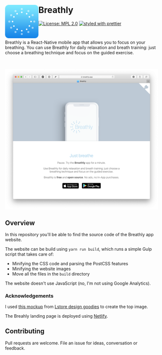 &nbsp;

# Breathly <img src="./.github/icon-rounded.png" width="110" align="left">

[![License: MPL 2.0](https://img.shields.io/badge/License-MPL%202.0-brightgreen.svg)](https://opensource.org/licenses/MPL-2.0)
[![styled with prettier](https://img.shields.io/badge/styled_with-prettier-ff69b4.svg)](https://github.com/prettier/prettier)

&nbsp;

Breathly is a React-Native mobile app that allows you to focus on your breathing.
You can use Breathly for daily relaxation and breath training: just choose a breathing technique and focus on the guided exercise.

&nbsp;

<p align="center" margin-bottom="0">
  <a href="https://breathly.app">
    <img alt="Breathly" width="820" height="auto" src="./.github/screenshot.png">
  </a>
</p>

## Overview

In this repository you'll be able to find the source code of the Breathly app website.

The website can be build using `yarn run build`, which runs a simple Gulp script that takes care of:

- Minifying the CSS code and parsing the PostCSS features
- Minifying the website images
- Move all the files in the `build` directory

The website doesn't use JavaScript (no, I'm not using Google Analytics).

### Acknowledgements

I used [this mockup](https://gumroad.com/l/edFPQ) from [Lstore design goodies](https://gumroad.com/lstore) to create the top image.  

The Breahly landing page is deployed using [Netlify](https://app.netlify.com).  

## Contributing

Pull requests are welcome. File an issue for ideas, conversation or feedback.
